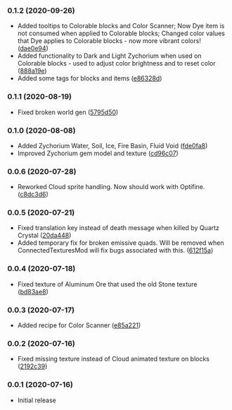 ### 0.1.2 (2020-09-26)

* Added tooltips to Colorable blocks and Color Scanner; Now Dye item is not consumed when applied to Colorable blocks; Changed color values that Dye applies to Colorable blocks - now more vibrant colors! ([dae0e94](https://github.com/nikita488/ZYCraft/commit/dae0e944ba8c5b0b53d401aeceaee7eea64aae26))
* Added functionality to Dark and Light Zychorium when used on Colorable blocks - used to adjust color brightness and to reset color ([888a19e](https://github.com/nikita488/ZYCraft/commit/888a19ef6e2da896c5f827bbf87e991aa4ad91f2))
* Added some tags for blocks and items ([e86328d](https://github.com/nikita488/ZYCraft/commit/e86328d72fdc21ab5389c3aa319ae8c206b3732c))

### 0.1.1 (2020-08-19)

* Fixed broken world gen ([5795d50](https://github.com/nikita488/ZYCraft/commit/5795d50e56101a8b30eb15f82a3ff473d2523120))

### 0.1.0 (2020-08-08)

* Added Zychorium Water, Soil, Ice, Fire Basin, Fluid Void ([fde0fa8](https://github.com/nikita488/ZYCraft/commit/fde0fa8ff60fd8db2da0a271bc9d19c6af073ab1))
* Improved Zychorium gem model and texture ([cd96c07](https://github.com/nikita488/ZYCraft/commit/cd96c07680f8745681f1e4b47dcf3caa1b570ae4))

### 0.0.6 (2020-07-28)

* Reworked Cloud sprite handling. Now should work with Optifine. ([c8dc3d6](https://github.com/nikita488/ZYCraft/commit/c8dc3d6d36432846d2dedf802c1acb910eba6045))

### 0.0.5 (2020-07-21)

* Fixed translation key instead of death message when killed by Quartz Crystal ([20da448](https://github.com/nikita488/ZYCraft/commit/20da448d221d35798a8af1efdf58d4d0641cfe14))
* Added temporary fix for broken emissive quads. Will be removed when ConnectedTexturesMod will fix bugs associated with this. ([612f15a](https://github.com/nikita488/ZYCraft/commit/612f15a339f3c9dae0ef7d1458bc74f0b1c8c987))

### 0.0.4 (2020-07-18)

* Fixed texture of Aluminum Ore that used the old Stone texture ([bd83ae8](https://github.com/nikita488/ZYCraft/commit/bd83ae83b5feacafa9c6629f625149ca20c82990))

### 0.0.3 (2020-07-17)

* Added recipe for Color Scanner ([e85a221](https://github.com/nikita488/ZYCraft/commit/e85a221da56ef6e5dca6d1195b69012e69cd5ffa))

### 0.0.2 (2020-07-16)

* Fixed missing texture instead of Cloud animated texture on blocks ([2192c39](https://github.com/nikita488/ZYCraft/commit/2192c39e763e288cccf2d5b6187043ed042e20b7))

### 0.0.1 (2020-07-16)

* Initial release

